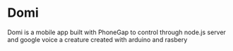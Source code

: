 Domi
====

Domi is a mobile app built with PhoneGap to control through node.js server and google voice a creature created with arduino and rasbery
